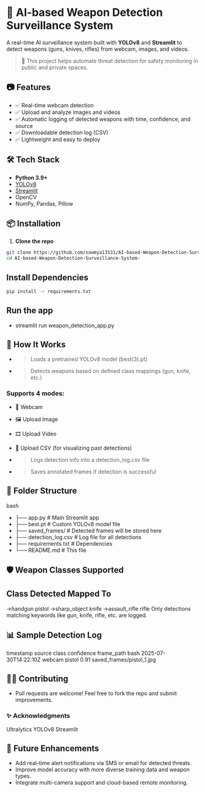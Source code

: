 # 🔫 AI-based Weapon Detection Surveillance System
A real-time AI surveillance system built with **YOLOv8** and **Streamlit** to detect weapons (guns, knives, rifles) from webcam, images, and videos.
> 🚨 This project helps automate threat detection for safety monitoring in public and private spaces.

## 📷 Features
- ✅ Real-time webcam detection  
- ✅ Upload and analyze images and videos  
- ✅ Automatic logging of detected weapons with time, confidence, and source  
- ✅ Downloadable detection log (CSV)  
- ✅ Lightweight and easy to deploy

## 🛠️ Tech Stack
- **Python 3.9+**
- [YOLOv8](https://github.com/ultralytics/ultralytics)
- [Streamlit](https://streamlit.io/)
- OpenCV
- NumPy, Pandas, Pillow

## 📦 Installation
1. **Clone the repo**

```bash
git clone https://github.com/sowmya13531/AI-based-Weapon-Detection-Surveillance-System-.git
cd AI-based-Weapon-Detection-Surveillance-System-
```

## Install Dependencies

```bash
pip install -r requirements.txt
```

## Run the app
- streamlit run weapon_detection_app.py

## 🧠 How It Works
- >Loads a pretrained YOLOv8 model (best(3).pt)
- >Detects weapons based on defined class mappings (gun, knife, etc.)
### Supports 4 modes:
- 🎥 Webcam
- 🖼️ Upload Image
- 🎞️ Upload Video
- 📑 Upload CSV (for visualizing past detections)

- >Logs detection info into a detection_log.csv file
- >Saves annotated frames if detection is successful

## 📁 Folder Structure
bash
- ├── app.py                  # Main Streamlit app
- ├── best.pt                 # Custom YOLOv8 model file
- ├── saved_frames/           # Detected frames will be stored here
- ├── detection_log.csv       # Log file for all detections
- ├── requirements.txt        # Dependencies
- └── README.md               # This file

## 🛡️ Weapon Classes Supported
## Class Detected	Mapped To
->handgun	pistol
->sharp_object	knife
->assault_rifle	rifle
Only detections matching keywords like gun, knife, rifle, etc. are logged.

## 📊 Sample Detection Log
timestamp	source	class	confidence	frame_path
bash
2025-07-30T14:22:10Z	webcam	pistol	0.91	saved_frames/pistol_1.jpg

## 🙋‍♀️ Contributing
- Pull requests are welcome! Feel free to fork the repo and submit improvements.

### ✨ Acknowledgments
Ultralytics YOLOv8
Streamlit

## 🚀 Future Enhancements
- Add real-time alert notifications via SMS or email for detected threats.
- Improve model accuracy with more diverse training data and weapon types.
- Integrate multi-camera support and cloud-based remote monitoring.
